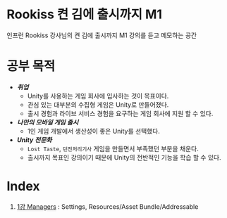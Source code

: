 # Rookiss 켠 김에 출시까지 M1

인프런 Rookiss 강사님의 켠 김에 출시까지 M1 강의를 듣고 메모하는 공간

# 공부 목적
- ***취업***
  - Unity를 사용하는 게임 회사에 입사하는 것이 목표이다.
  - 관심 있는 대부분의 수집형 게임은 Unity로 만들어졌다.
  - 출시 경험과 라이브 서비스 경험을 요구하는 게임 회사에 지원 할 수 있다.
- ***나만의 모바일 게임 출시***
  - 1인 게임 개발에서 생산성이 좋은 Unity를 선택했다.
- ***Unity 전문화***
  - `Lost Taste`, `던전처리기사` 게임을 만들면서 부족했던 부분을 채운다.
  - 출시까지 목표인 강의이기 때문에 Unity의 전반적인 기능을 학습 할 수 있다.

# Index
1. [1강 Managers](1_Managers/) : Settings, Resources/Asset Bundle/Addressable